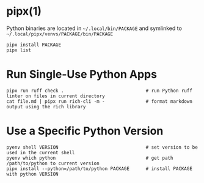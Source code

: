 # pipx(1)

Python binaries are located in `~/.local/bin/PACKAGE` and symlinked to `~/.local/pipx/venvs/PACKAGE/bin/PACKAGE`

    pipx install PACKAGE
    pipx list

# Run Single-Use Python Apps

    pipx run ruff check .                              # run Python ruff linter on files in current directory
    cat file.md | pipx run rich-cli -m -               # format markdown output using the rich library

# Use a Specific Python Version

    pyenv shell VERSION                                # set version to be used in the current shell
    pyenv which python                                 # get path /path/to/python to current version
    pipx install --python=/path/to/python PACKAGE      # install PACKAGE with python VERSION

